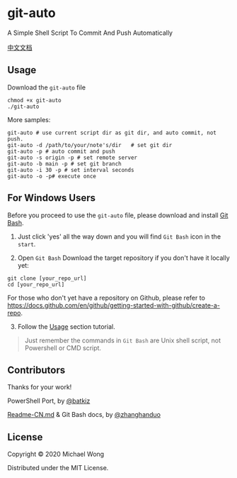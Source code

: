 # git-auto

A Simple Shell Script To Commit And Push Automatically

[中文文档](./Readme-CN.md)

## Usage

Download the `git-auto` file

```
chmod +x git-auto
./git-auto
```

More samples:

```
git-auto # use current script dir as git dir, and auto commit, not push.
git-auto -d /path/to/your/note's/dir   # set git dir
git-auto -p # auto commit and push
git-auto -s origin -p # set remote server
git-auto -b main -p # set git branch
git-auto -i 30 -p # set interval seconds
git-auto -o -p# execute once
```

## For Windows Users

Before you proceed to use the `git-auto` file, please download and install [Git Bash](https://github.com/git-for-windows/git/releases/download/v2.30.1.windows.1/Git-2.30.1-64-bit.exe).

1. Just click 'yes' all the way down and you will find `Git Bash` icon in the `start`.

2. Open `Git Bash`
   Download the target repository if you don't have it locally yet:

```
git clone [your_repo_url]
cd [your_repo_url]
```
For those who don't yet have a repository on Github, please refer to https://docs.github.com/en/github/getting-started-with-github/create-a-repo.

3. Follow the [Usage](#Usage) section tutorial.


> Just remember the commands in `Git Bash` are Unix shell script, not Powershell or CMD script.


## Contributors

Thanks for your work!

PowerShell Port, by [@batkiz](https://github.com/batkiz)

[Readme-CN.md](https://github.com/defclass/git-auto/blob/master/Readme-CN.md) & Git Bash docs, by [@zhanghanduo](https://github.com/zhanghanduo)

## License

Copyright © 2020 Michael Wong

Distributed under the MIT License.




